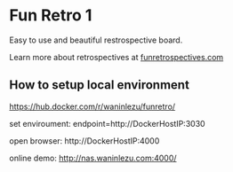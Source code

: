 # Fun Retro 1
Easy to use and beautiful restrospective board.

Learn more about retrospectives at [funretrospectives.com](http://funretrospectives.com)


## How to setup local environment

https://hub.docker.com/r/waninlezu/funretro/

set enviroument: endpoint=http://DockerHostIP:3030

open browser: http://DockerHostIP:4000

online demo: http://nas.waninlezu.com:4000/
